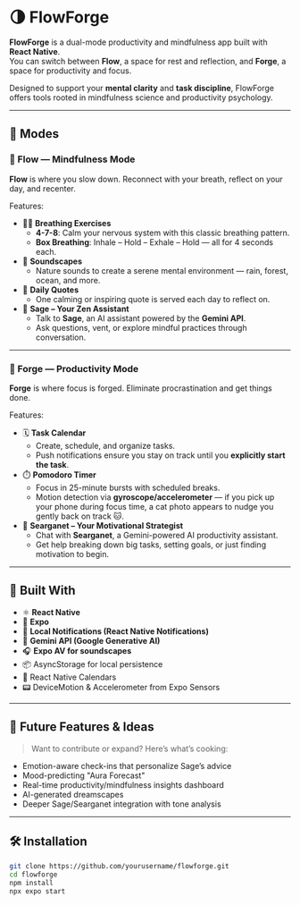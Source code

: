 # 🌗 FlowForge

**FlowForge** is a dual-mode productivity and mindfulness app built with **React Native**.  
You can switch between **Flow**, a space for rest and reflection, and **Forge**, a space for productivity and focus.

Designed to support your **mental clarity** and **task discipline**, FlowForge offers tools rooted in mindfulness science and productivity psychology.

---

## 🔮 Modes

### 🌿 Flow — Mindfulness Mode

**Flow** is where you slow down. Reconnect with your breath, reflect on your day, and recenter.

Features:
- 🧘‍♂️ **Breathing Exercises**
  - **4-7-8**: Calm your nervous system with this classic breathing pattern.
  - **Box Breathing**: Inhale – Hold – Exhale – Hold — all for 4 seconds each.
- 🌲 **Soundscapes**
  - Nature sounds to create a serene mental environment — rain, forest, ocean, and more.
- 📝 **Daily Quotes**
  - One calming or inspiring quote is served each day to reflect on.
- 🧙 **Sage – Your Zen Assistant**
  - Talk to **Sage**, an AI assistant powered by the **Gemini API**.
  - Ask questions, vent, or explore mindful practices through conversation.

---

### 🔨 Forge — Productivity Mode

**Forge** is where focus is forged. Eliminate procrastination and get things done.

Features:
- 🗓️ **Task Calendar**
  - Create, schedule, and organize tasks.
  - Push notifications ensure you stay on track until you **explicitly start the task**.
- ⏱️ **Pomodoro Timer**
  - Focus in 25-minute bursts with scheduled breaks.
  - Motion detection via **gyroscope/accelerometer** — if you pick up your phone during focus time, a cat photo appears to nudge you gently back on track 🐱.
- 💬 **Searganet – Your Motivational Strategist**
  - Chat with **Searganet**, a Gemini-powered AI productivity assistant.
  - Get help breaking down big tasks, setting goals, or just finding motivation to begin.

---

## 🔧 Built With

- ⚛️ **React Native**
- 📲 **Expo**
- 🔔 **Local Notifications (React Native Notifications)**
- 🎤 **Gemini API (Google Generative AI)**
- 🎧 **Expo AV for soundscapes**
- 📦 AsyncStorage for local persistence
- 📅 React Native Calendars
- 📟 DeviceMotion & Accelerometer from Expo Sensors

---

## 🧪 Future Features & Ideas

> Want to contribute or expand? Here’s what’s cooking:

- Emotion-aware check-ins that personalize Sage’s advice
- Mood-predicting "Aura Forecast"
- Real-time productivity/mindfulness insights dashboard
- AI-generated dreamscapes
- Deeper Sage/Searganet integration with tone analysis

---

## 🛠️ Installation

```bash
git clone https://github.com/yourusername/flowforge.git
cd flowforge
npm install
npx expo start

